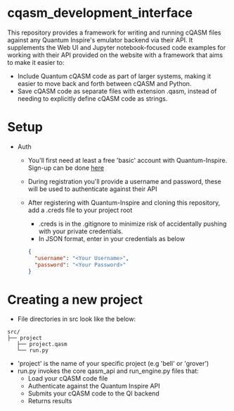 # cqasm_development_interface

This repository provides a framework for writing and running cQASM files against any Quantum Inspire's emulator backend via their API.
It supplements the Web UI and Jupyter notebook-focused code examples for working with their API provided on the website with a framework
that aims to make it easier to:
* Include Quantum cQASM code as part of larger systems, making it easier to move back and forth between cQASM and Python.
* Save cQASM code as separate files with extension .qasm, instead of needing to explicitly define cQASM code as strings.

# Setup
* Auth
  * You'll first need at least a free 'basic' account with Quantum-Inspire. Sign-up can be done [here](https://www.quantum-inspire.com/account/create) 
  * During registration you'll provide a username and password, these will be used to authenticate against their API 

  * After registering with Quantum-Inspire and cloning this repository, add a .creds file to your project root
    * .creds is in the .gitignore to minimize risk of accidentally pushing with your private credentials.
    * In JSON format, enter in your credentials as below

    ```json
    {
      "username": "<Your Username>",
      "password": "<Your Password>"
    }
    ```

# Creating a new project
  * File directories in src look like the below:
  ```
  src/
  ├── project
     ├── project.qasm
     └── run.py
  ```
  * 'project' is the name of your specific project (e.g 'bell' or 'grover')
  * run.py invokes the core qasm_api and run_engine.py files that:
    * Load your cQASM code file
    * Authenticate against the Quantum Inspire API
    * Submits your cQASM code to the QI backend
    * Returns results
